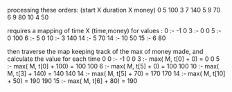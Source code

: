 
processing these orders: (start X duration X money)
    0  5  100
    3  7  140
    5  9   70
    6  9   80
    10 4   50 

requires a mapping of time X (time,money) for values :
    0  :- -1 0
    3  :-  0 0
    5  :-  0 100
    6  :-  5 0
    10 :-  3 140
    14 :-  5 70
    14 :- 10 50
    15 :-  6 80

then traverse the map keeping track of the max of money made, and calculate the value for each time
     0   0 :- -1 0
     0   3 :- max( M, t[0] + 0) = 0
     0   5 :- max( M, t[0] + 100) = 100
    100  6 :- max( M, t[5] + 0) = 100
    100 10 :- max( M, t[3] + 140) = 140
    140 14 :- max( M, t[5] + 70) = 170
    170 14 :- max( M, t[10] + 50) = 190
    190 15 :- max( M, t[6] + 80) = 190
 
 









